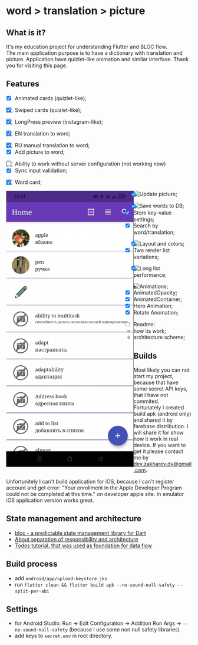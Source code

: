 # word > translation > picture

## What is it?

It's my education project for understanding Flutter and BLOC flow.  
The main application purpose is to have a dictionary with translation and picture. Application have quizlet-like animation and similar interfase. Thank you for visiting this page.

## Features

- [x] Animated cards (quizlet-like);  
<img src="images/quizlet_like.gif" style="float: left;">  

- [x] Swiped cards (quizlet-like);  
<img src="images/tinder_like.gif" style="float: left;">  

- [x] LongPress preview (instagram-like);  
<img src="images/card_preview.gif" style="float: left;">  

- [x] EN translation to word;  
<img src="images/translate.gif" style="float: left;">  

- [x] RU manual translation to word;
- [x] Add picture to word;  
<img src="images/save.gif" style="float: left;">  

- [ ] Ability to work without server configuration (not working now)
- [x] Sync input validation;  
<img src="images/validation.gif" style="float: left;">  

- [x] Word card;  
<img src="images/hero_card.gif" style="float: left;">
<img src="images/hero_card_2.gif" style="float: left;">  

- [x] Update picture;  
<img src="images/change_pic.gif" style="float: left;">  

- [x] Save words to DB;
- [x] Store key-value settings;
- [x] Search by word/translation;  
<img src="images/search.gif" style="float: left;">  

- [x] Layout and colors;
- [x] Two render list variations;  
<img src="images/list_variations.gif" style="float: left;">  

- [x] Long list performance;  
<img src="images/long_list.gif" style="float: left;">  

- Animations;
  - [x] AnimatedOpacity;
  - [x] AnimatedContainer;
  - [x] Hero Animation;
  - [x] Rotate Anomation;
- [ ] Readme:
  - how its work;
  - architecture scheme;

## Builds

Most likely you can not start my project, because that have some secret API keys, that I have not commited.  
Fortunately I created build apk (android only) and shared it by farebase distribution. I will share it for show how it work in real device. If you want to get it please contact me by dev.zakharov.dy@gmail.com.

Unfortunitely I can't build application for iOS, because I can't register account and get error: "Your enrollment in the Apple Developer Program could not be completed at this time." on developer apple site. In emulator iOS application version works great.

## State management and architecture

- [bloc - a predictable state management library for Dart](https://bloclibrary.dev/#/)
- [About separation of responsibility and architecture](https://bloclibrary.dev/#/architecture)
- [Todos tutorial, that was used as foundation for data flow](https://bloclibrary.dev/#/fluttertodostutorial)

## Build process

- add `android/app/upload-keystore.jks`
- run `flutter clean && flutter build apk --no-sound-null-safety --split-per-abi`

## Settings

- for Android Studio: Run -> Edit Configuration -> Addition Run Args -> `--no-sound-null-safety` (because I use some non null safety libraries)
- add keys to `secret.env` in root directory.
